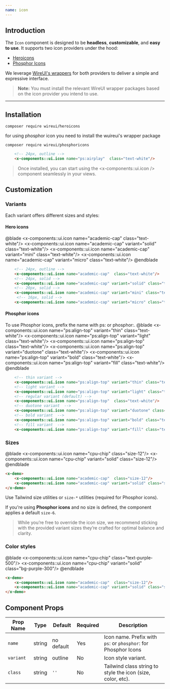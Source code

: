 ```yaml
---
name: icon
---
```


## Introduction

The `Icon` component is designed to be **headless**, **customizable**, and **easy to use**. It supports two icon providers under the hood:

- [Heroicons](https://heroicons.com)
- [Phosphor Icons](https://phosphoricons.com)

We leverage [WireUI's wrappers](https://wireui.com) for both providers to deliver a simple and expressive interface.

> **Note:** You must install the relevant WireUI wrapper packages based on the icon provider you intend to use.

---
## Installation 

```shell
composer require wireui/heroicons
```

for using phosphor icon you need to install the wuireui's wrapper package

```shell
composer require wireui/phosphoricons
```


```html
    <!-- 24px, outline -->
    <x-components::ui.icon name="ps:airplay"  class="text-white"/> 
```

> Once installed, you can start using the <x-components::ui.icon /> component seamlessly in your views.

## Customization 

### Variants

Each variant offers different sizes and styles:
#### Hero icons
@blade
<x-demo>
    <x-components::ui.icon name="academic-cap"  class="text-white"/> 
    <x-components::ui.icon name="academic-cap" variant="solid" class="text-white"/>
    <x-components::ui.icon name="academic-cap" variant="mini" class="text-white"/>
    <x-components::ui.icon name="academic-cap" variant="micro" class="text-white"/>
</x-demo>
@endblade


```html
    <!-- 24px, outline -->
    <x-components::ui.icon name="academic-cap"  class="text-white"/> 
    <!-- 24px, solid -->
    <x-components::ui.icon name="academic-cap" variant="solid" class="text-white"/> 
    <!-- 20px, solid -->
    <x-components::ui.icon name="academic-cap" variant="mini" class="text-white"/> 
     <!-- 16px, solid -->
    <x-components::ui.icon name="academic-cap" variant="micro" class="text-white"/>
```

#### Phosphor icons

To use Phosphor icons, prefix the name with ps: or phosphor:.
@blade
<x-demo>
    <x-components::ui.icon name="ps:align-top" variant="thin" class="text-white"/>
    <x-components::ui.icon name="ps:align-top" variant="light" class="text-white"/>
    <x-components::ui.icon name="ps:align-top"  class="text-white"/> 
    <x-components::ui.icon name="ps:align-top" variant="duotone" class="text-white"/>
    <x-components::ui.icon name="ps:align-top" variant="bold" class="text-white"/>
    <x-components::ui.icon name="ps:align-top" variant="fill" class="text-white"/>
</x-demo>
@endblade


```html
    <!-- thin variant -->
    <x-components::ui.icon name="ps:align-top" variant="thin" class="text-white"/>
    <!-- light variant -->
    <x-components::ui.icon name="ps:align-top" variant="light" class="text-white"/>
    <!-- regular variant (default) -->
    <x-components::ui.icon name="ps:align-top"  class="text-white"/> 
    <!-- duotone variant  -->
    <x-components::ui.icon name="ps:align-top" variant="duotone" class="text-white"/>
    <!-- bold variant  -->
    <x-components::ui.icon name="ps:align-top" variant="bold" class="text-white"/>
    <!-- fill variant  -->
    <x-components::ui.icon name="ps:align-top" variant="fill" class="text-white"/>
```

### Sizes

@blade
<x-demo>
    <x-components::ui.icon name="cpu-chip"  class="size-12"/> 
    <x-components::ui.icon name="cpu-chip" variant="solid" class="size-12"/>
</x-demo>
@endblade

```html
<x-demo>
    <x-components::ui.icon name="academic-cap"  class="size-12"/> 
    <x-components::ui.icon name="academic-cap" variant="solid" class="size-12"/>
</x-demo>
```

Use Tailwind size utilities or ``size-*`` utilities (required for Phosphor icons).

If you're using **Phosphor icons** and no size is defined, the component applies a default ``size-6``.

> While you’re free to override the icon size, we recommend sticking with the provided variant sizes they’re crafted for optimal balance and clarity.

### Color styles

@blade
<x-demo>
    <x-components::ui.icon name="cpu-chip"  class="text-purple-500"/> 
    <x-components::ui.icon name="cpu-chip" variant="solid" class="bg-purple-300"/>
</x-demo>
@endblade

```html
<x-demo>
    <x-components::ui.icon name="academic-cap"  class="size-12"/> 
    <x-components::ui.icon name="academic-cap" variant="solid" class="size-12"/>
</x-demo>
```

## Component Props

| Prop Name | Type | Default | Required | Description |
|-----------|------|---------|----------|-------------|
| `name` | string | no default | Yes | Icon name. Prefix with ``ps``: or ``phosphor``: for Phosphor Icons |
| `variant` | string | outline | No |Icon style variant.|
| `class` | string | `''` | No | Tailwind class string to style the icon (size, color, etc). |